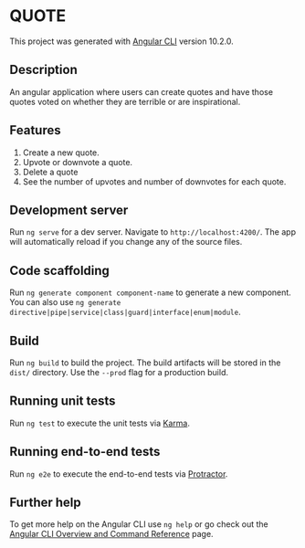 # QUOTE

This project was generated with [Angular CLI](https://github.com/angular/angular-cli) version 10.2.0.
## Description

An angular application where users can create quotes and have those quotes voted on whether they are terrible or are inspirational.

## Features

1. Create a new quote.
2. Upvote or downvote a quote.
3. Delete a quote
4. See the number of upvotes and number of downvotes for each quote.

## Development server

Run `ng serve` for a dev server. Navigate to `http://localhost:4200/`. The app will automatically reload if you change any of the source files.

## Code scaffolding

Run `ng generate component component-name` to generate a new component. You can also use `ng generate directive|pipe|service|class|guard|interface|enum|module`.

## Build

Run `ng build` to build the project. The build artifacts will be stored in the `dist/` directory. Use the `--prod` flag for a production build.

## Running unit tests

Run `ng test` to execute the unit tests via [Karma](https://karma-runner.github.io).

## Running end-to-end tests

Run `ng e2e` to execute the end-to-end tests via [Protractor](http://www.protractortest.org/).

## Further help

To get more help on the Angular CLI use `ng help` or go check out the [Angular CLI Overview and Command Reference](https://angular.io/cli) page.
